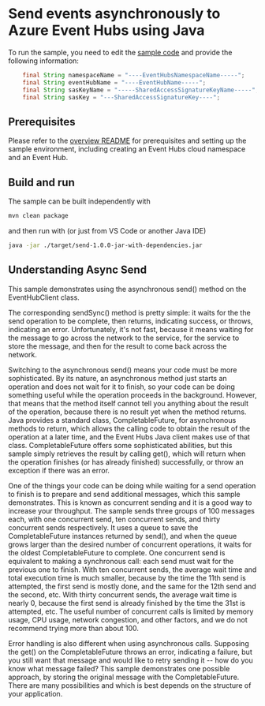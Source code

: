 # Send events asynchronously to Azure Event Hubs using Java

To run the sample, you need to edit the [sample code](src/main/java/com/microsoft/azure/eventhubs/samples/asyncsend/AsyncSend.java) and provide the following information:

```java
    final String namespaceName = "----EventHubsNamespaceName-----";
    final String eventHubName = "----EventHubName-----";
    final String sasKeyName = "-----SharedAccessSignatureKeyName-----";
    final String sasKey = "---SharedAccessSignatureKey----";
```

## Prerequisites

Please refer to the [overview README](../../readme.md) for prerequisites and setting up the sample environment, including creating an Event Hubs cloud namespace and an Event Hub. 

## Build and run

The sample can be built independently with 

```bash
mvn clean package
```

and then run with (or just from VS Code or another Java IDE)

```bash
java -jar ./target/send-1.0.0-jar-with-dependencies.jar
```

## Understanding Async Send

This sample demonstrates using the asynchronous send() method on the EventHubClient class.

The corresponding sendSync() method is pretty simple: it waits for the the send operation to
be complete, then returns, indicating success, or throws, indicating an error. Unfortunately, it's
not fast, because it means waiting for the message to go across the network to the service, for
the service to store the message, and then for the result to come back across the network.

Switching to the asynchronous send() means your code must be more
sophisticated. By its nature, an asynchronous method just starts an operation and does not wait
for it to finish, so your code can be doing something useful while the operation proceeds in the
background. However, that means that the method itself cannot tell
you anything about the result of the operation, because there is no result yet when the method
returns. Java provides a standard class, CompletableFuture, for asynchronous methods to return,
which allows the calling code to obtain the result of the operation at a later time, and the Event
Hubs Java client makes use of that class. CompletableFuture offers some sophisticated abilities,
but this sample simply retrieves the result by calling get(), which will return when the operation
finishes (or has already finished) successfully, or throw an exception if there was an error.

One of the things your code can be doing while waiting for a send operation to finish is to prepare
and send additional messages, which this sample demonstrates. This is known as concurrent sending
and it is a good way to increase your throughput. The sample sends three groups of 100 messages each,
with one concurrent send, ten concurrent sends, and thirty concurrent sends respectively. It uses a
queue to save the CompletableFuture instances returned by send(), and when the queue grows larger
than the desired number of concurrent operations, it waits for the oldest CompletableFuture to
complete. One concurrent send is equivalent to making a synchronous call: each send must wait for the
previous one to finish. With ten concurrent sends, the average wait time and total execution time is
much smaller, because by the time the 11th send is attempted, the first send is mostly done, and the
same for the 12th send and the second, etc. With thirty concurrent sends, the average wait time is
nearly 0, because the first send is already finished by the time the 31st is attempted, etc. The
useful number of concurrent calls is limited by memory usage, CPU usage, network congestion, and other
factors, and we do not recommend trying more than about 100.

Error handling is also different when using asynchronous calls. Supposing the get() on the CompletableFuture
throws an error, indicating a failure, but you still want that message and would like to retry sending
it -- how do you know what message failed? This sample demonstrates one possible approach, by storing
the original message with the CompletableFuture. There are many possibilities and which is best
depends on the structure of your application.